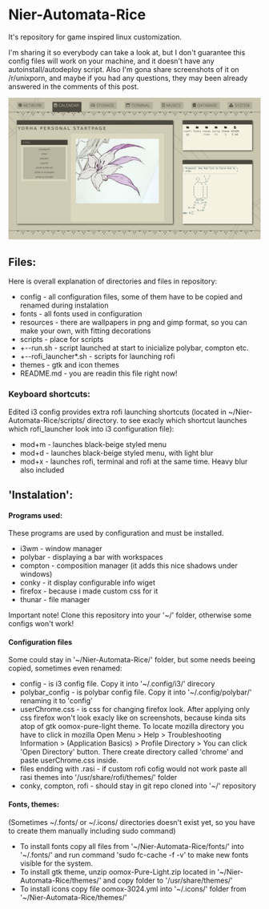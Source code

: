 # Nier-Automata-Rice
It's repository for game inspired linux customization.

I'm sharing it so everybody can take a look at, but I don't guarantee this config files will work on your machine, and it doesn't have any autoinstall/autodeploy script.
Also I'm gona share screenshots of it on /r/unixporn, and maybe if you had any questions, they may been already answered in the comments of this post.

![Picture](https://raw.githubusercontent.com/anteczko/Nier-Automata-Rice/master/resources/screenshot.png)

## Files:
Here is overall explanation of directories and files in repository:
 * config - all configuration files, some of them have to be copied and renamed during instalation
 * fonts - all fonts used in configuration
 * resources - there are wallpapers in png and gimp format, so you can make your own, with fitting decorations
 * scripts - place for scripts
 * +--run.sh - script launched at start to inicialize polybar, compton etc.
 * +--rofi_launcher*.sh - scripts for launching rofi
 * themes - gtk and icon themes
 * README.md - you are readin this file right now!
 
 ### Keyboard shortcuts:
 Edited i3 config provides extra rofi launching shortcuts (located in \~/Nier-Automata-Rice/scripts/ directory.  to see exacly which shortcut launches which rofi_launcher look into i3 configuration file):
 * mod+m - launches black-beige styled menu
 * mod+d - launches black-beige styled menu, with light blur
 * mod+x - launches rofi, terminal and rofi at the same time. Heavy blur also included

## 'Instalation':
#### Programs used: 
These programs are used by configuration and must be installed.
* i3wm - window manager
* polybar - displaying a bar with workspaces
* compton - composition manager (it adds this nice shadows under windows)
* conky - it display configurable info wiget
* firefox - because i made custom css for it
* thunar - file manager

Important note!
Clone this repository into your '\~/' folder, otherwise some configs won't work!

#### Configuration files
  Some could stay in '\~/Nier-Automata-Rice/' folder, but some needs beeing copied, sometimes even renamed:
 * config - is i3 config file. Copy it into '\~/.config/i3/' direcory
 * polybar_config - is polybar config file. Copy it into '\~/.config/polybar/' renaming it to 'config'
 * userChrome.css - is css for changing firefox look. After applying only css firefox won't look exacly like on screenshots, because kinda sits atop of gtk oomox-pure-light theme. To locate mozilla directory you have to click in mozilla Open Menu > Help > Troubleshooting Information > (Application Basics) > Profile Directory > You can click 'Open Directory' button. There create directory called 'chrome' and paste userChrome.css inside.
 * files endding with .rasi - if custom rofi cofig would not work paste all rasi themes into '/usr/share/rofi/themes/' folder
 * conky, compton, rofi - should stay in git repo cloned into '\~/' repository

 #### Fonts, themes:
  (Sometimes \~/.fonts/ or \~/.icons/ directories doesn't exist yet, so you have to create them manually including sudo command)
  * To install fonts copy all files from '\~/Nier-Automata-Rice/fonts/' into '\~/.fonts/' and run command 'sudo fc-cache -f -v' to make new fonts visible for the system.
  * To install gtk theme, unzip oomox-Pure-Light.zip located in '\~/Nier-Automata-Rice/themes/' and copy folder to '/usr/share/themes/'
  * To install icons copy file oomox-3024.yml into '\~/.icons/' folder from '\~/Nier-Automata-Rice/themes/'
